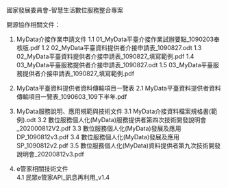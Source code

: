 國家發展委員會-智慧生活數位服務整合專案

開源協作相關文件：
1. MyData介接作業申請文件
  1.1 01_MyData平臺介接作業試辦要點_1090203奉核版.pdf
  1.2 02_MyData平臺資料提供者介接申請表_1090827.odt
  1.3 02_MyData平臺資料提供者介接申請表_1090827_填寫範例.pdf
  1.4 03_MyData平臺服務提供者介接申請表_1090827.odt
  1.5 03_MyData平臺服務提供者介接申請表_1090827_填寫範例.pdf

2. MyData平臺資料提供者資料傳輸項目一覽表
  2.1 MyData平臺資料提供者資料傳輸項目一覽表_1090603_109下半年.pdf

3. MyData服務說明、應用規範與技術文件
  3.1 MyData介接資料檔案規格書(範例).odt
  3.2 數位服務個人化(MyData)服務提供者第四次技術開發說明會_202000812V2.pdf
  3.3 數位服務個人化(MyData)發展及應用DP_1090812v3.pdf
  3.4 數位服務個人化(MyData)發展及應用SP_1090812v2.pdf
  3.5 數位服務個人化(MyData)資料提供者第九次技術開發說明會_20200812v3.pdf
  
4. e管家相關技術文件   
  4.1 民眾e管家API_訊息再利用_v1.4
